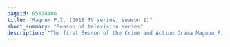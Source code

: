 ```yaml
---
pageid: 65818406
title: "Magnum P.I. (2018 TV series, season 1)"
short_summary: "Season of television series"
description: "The first Season of the Crime and Action Drama Magnum P. I. Premiered on Cbs on 24 September 2018 for the united States Network Television Schedule 2018. The Series is a Remake of the 1980 Series of the same Name and Centers on Thomas Magnum, a former Navy Seal who works as a private Investigator and solves Mysteries with the Help of his Friends. The Season stars Jay Hernandez, Perdita Weeks, Zachary Knighton, and Stephen Hill. Amy Hill and Tim Kang also appear in the Series and joined in the Series third Episode. Cbs first announced the Series on October 20, 2017 ; it was initially given a thirteen Episode Order but an additional seven were ordered bringing the Total to twenty. Multiple Hawaii five-0 Stars appeared throughout the Season in Guest Roles as their Hawaii five-0 Characters in minor Crossover Events."
---
```

